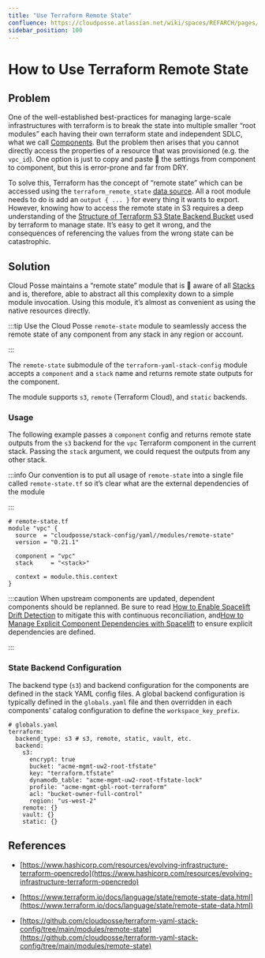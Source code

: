 ```yaml
---
title: "Use Terraform Remote State"
confluence: https://cloudposse.atlassian.net/wiki/spaces/REFARCH/pages/1193738389/How+to+Use+Terraform+Remote+State
sidebar_position: 100
---
```


# How to Use Terraform Remote State

## Problem

One of the well-established best-practices for managing large-scale infrastructures with terraform is to break the state into multiple smaller “root modules” each having their own terraform state and independent SDLC, what we call [Components](/components). But the problem then arises that you cannot directly access the properties of a resource that was provisioned (e.g. the `vpc_id`). One option is just to copy and paste 🍝  the settings from component to component, but this is error-prone and far from DRY.

To solve this, Terraform has the concept of “remote state” which can be accessed using the `terraform_remote_state` [data source](https://www.terraform.io/docs/language/state/remote-state-data.html). All a root module needs to do is add an `output { ... }` for every thing it wants to export. However, knowing how to access the remote state in S3 requires a deep understanding of the [Structure of Terraform S3 State Backend Bucket](/reference-architecture/reference/structure-of-terraform-s3-state-backend-bucket) used by terraform to manage state. It’s easy to get it wrong, and the consequences of referencing the values from the wrong state can be catastrophic.

## Solution

Cloud Posse maintains a “remote state” module that is  💯  aware of all [Stacks](/fundamentals/stacks) and is, therefore, able to abstract all this complexity down to a simple module invocation. Using this module, it’s almost as convenient as using the native resources directly.

:::tip
Use the Cloud Posse `remote-state` module to seamlessly access the remote state of any component from any stack in any region or account.

:::

The `remote-state` submodule of the `terraform-yaml-stack-config` module accepts a `component` and a `stack` name and returns remote state outputs for the component.

The module supports `s3`, `remote` (Terraform Cloud), and `static` backends.

### Usage

The following example passes a `component` config and returns remote state outputs from the `s3` backend for the `vpc` Terraform component in the current stack. Passing the `stack` argument, we could request the outputs from any other stack.

:::info
Our convention is to put all usage of `remote-state` into a single file called `remote-state.tf` so it’s clear what are the external dependencies of the module

:::

```
# remote-state.tf
module "vpc" {
  source  = "cloudposse/stack-config/yaml//modules/remote-state"
  version = "0.21.1"

  component = "vpc"
  stack     = "<stack>"

  context = module.this.context
}
```

:::caution
When upstream components are updated, dependent components should be replanned.  Be sure to read [How to Enable Spacelift Drift Detection](/reference-architecture/how-to-guides/integrations/spacelift/how-to-enable-spacelift-drift-detection) to mitigate this with continuous reconciliation, and[How to Manage Explicit Component Dependencies with Spacelift](/reference-architecture/how-to-guides/integrations/spacelift/how-to-manage-explicit-component-dependencies-with-spacelift) to ensure explicit dependencies are defined.

:::

### State Backend Configuration

The backend type (`s3`) and backend configuration for the components are defined in the stack YAML config files. A global backend configuration is typically defined in the `globals.yaml` file and then overridden in each components' catalog configuration to define the `workspace_key_prefix`.

```
# globals.yaml
terraform:
  backend_type: s3 # s3, remote, static, vault, etc.
  backend:
    s3:
      encrypt: true
      bucket: "acme-mgmt-uw2-root-tfstate"
      key: "terraform.tfstate"
      dynamodb_table: "acme-mgmt-uw2-root-tfstate-lock"
      profile: "acme-mgmt-gbl-root-terraform"
      acl: "bucket-owner-full-control"
      region: "us-west-2"
    remote: {}
    vault: {}
    static: {}
```

## References

- [https://www.hashicorp.com/resources/evolving-infrastructure-terraform-opencredo](https://www.hashicorp.com/resources/evolving-infrastructure-terraform-opencredo)

- [https://www.terraform.io/docs/language/state/remote-state-data.html](https://www.terraform.io/docs/language/state/remote-state-data.html)

- [https://github.com/cloudposse/terraform-yaml-stack-config/tree/main/modules/remote-state](https://github.com/cloudposse/terraform-yaml-stack-config/tree/main/modules/remote-state)


